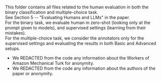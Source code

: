 This folder contains all files related to the human evaluation in both the binary classification and multiple-choice task. <br>
See Section 5 -- "Evaluating Humans and LLMs" in the paper. <br>
For the binary task, we evaluate human in zero-shot (looking only at the prompt given to models), and supervised settings (learning from their mistakes). <br>
For the multiple-choice task, we consider the annotators only for the supervised settings and evaluating the results in both Basic and Advanced setups. <br>
* We REDACTED from the code any information about the Workers of Amazon Mechanical Turk for anonymity. <br>
* We REDACTED from the code any information about the authors of the paper or anonymity.
